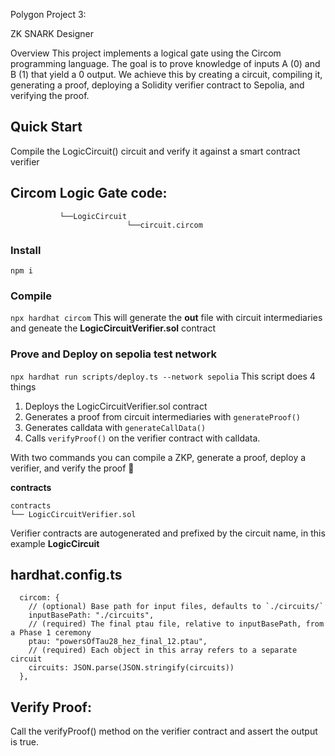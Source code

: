 Polygon Project 3:

ZK SNARK Designer

Overview
This project implements a logical gate using the Circom programming language. The goal is to prove knowledge of inputs A (0) and B (1) that yield a 0 output. We achieve this by creating a circuit, compiling it, generating a proof, deploying a Solidity verifier contract to Sepolia, and verifying the proof.

## Quick Start
Compile the LogicCircuit() circuit and verify it against a smart contract verifier

## Circom Logic Gate code:
```circuits
           └──LogicCircuit
                          └──circuit.circom
```

### Install
`npm i`

### Compile
`npx hardhat circom` 
This will generate the **out** file with circuit intermediaries and geneate the **LogicCircuitVerifier.sol** contract

### Prove and Deploy on sepolia test network
`npx hardhat run scripts/deploy.ts --network sepolia`
This script does 4 things  
1. Deploys the LogicCircuitVerifier.sol contract
2. Generates a proof from circuit intermediaries with `generateProof()`
3. Generates calldata with `generateCallData()`
4. Calls `verifyProof()` on the verifier contract with calldata.

With two commands you can compile a ZKP, generate a proof, deploy a verifier, and verify the proof 🎉


**contracts**
```
contracts
└── LogicCircuitVerifier.sol
```
Verifier contracts are autogenerated and prefixed by the circuit name, in this example **LogicCircuit**

## hardhat.config.ts
```
  circom: {
    // (optional) Base path for input files, defaults to `./circuits/`
    inputBasePath: "./circuits",
    // (required) The final ptau file, relative to inputBasePath, from a Phase 1 ceremony
    ptau: "powersOfTau28_hez_final_12.ptau",
    // (required) Each object in this array refers to a separate circuit
    circuits: JSON.parse(JSON.stringify(circuits))
  },
```
## Verify Proof:

Call the verifyProof() method on the verifier contract and assert the output is true.
